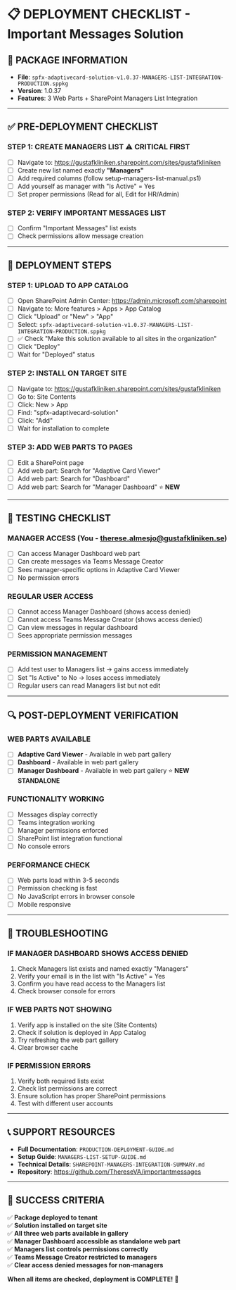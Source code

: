 # 📋 DEPLOYMENT CHECKLIST - Important Messages Solution

## 🎯 **PACKAGE INFORMATION**
- **File**: `spfx-adaptivecard-solution-v1.0.37-MANAGERS-LIST-INTEGRATION-PRODUCTION.sppkg`
- **Version**: 1.0.37
- **Features**: 3 Web Parts + SharePoint Managers List Integration

---

## ✅ **PRE-DEPLOYMENT CHECKLIST**

### **STEP 1: CREATE MANAGERS LIST** ⚠️ **CRITICAL FIRST**
- [ ] Navigate to: https://gustafkliniken.sharepoint.com/sites/gustafkliniken
- [ ] Create new list named exactly **"Managers"**
- [ ] Add required columns (follow setup-managers-list-manual.ps1)
- [ ] Add yourself as manager with "Is Active" = Yes
- [ ] Set proper permissions (Read for all, Edit for HR/Admin)

### **STEP 2: VERIFY IMPORTANT MESSAGES LIST**
- [ ] Confirm "Important Messages" list exists
- [ ] Check permissions allow message creation

---

## 🚀 **DEPLOYMENT STEPS**

### **STEP 1: UPLOAD TO APP CATALOG**
- [ ] Open SharePoint Admin Center: https://admin.microsoft.com/sharepoint
- [ ] Navigate to: More features > Apps > App Catalog
- [ ] Click "Upload" or "New" > "App"
- [ ] Select: `spfx-adaptivecard-solution-v1.0.37-MANAGERS-LIST-INTEGRATION-PRODUCTION.sppkg`
- [ ] ✅ Check "Make this solution available to all sites in the organization"
- [ ] Click "Deploy"
- [ ] Wait for "Deployed" status

### **STEP 2: INSTALL ON TARGET SITE**
- [ ] Navigate to: https://gustafkliniken.sharepoint.com/sites/gustafkliniken
- [ ] Go to: Site Contents
- [ ] Click: New > App
- [ ] Find: "spfx-adaptivecard-solution"
- [ ] Click: "Add"
- [ ] Wait for installation to complete

### **STEP 3: ADD WEB PARTS TO PAGES**
- [ ] Edit a SharePoint page
- [ ] Add web part: Search for "Adaptive Card Viewer"
- [ ] Add web part: Search for "Dashboard"
- [ ] Add web part: Search for "Manager Dashboard" ⭐ **NEW**

---

## 🧪 **TESTING CHECKLIST**

### **MANAGER ACCESS (You - therese.almesjo@gustafkliniken.se)**
- [ ] Can access Manager Dashboard web part
- [ ] Can create messages via Teams Message Creator
- [ ] Sees manager-specific options in Adaptive Card Viewer
- [ ] No permission errors

### **REGULAR USER ACCESS**
- [ ] Cannot access Manager Dashboard (shows access denied)
- [ ] Cannot access Teams Message Creator (shows access denied)
- [ ] Can view messages in regular dashboard
- [ ] Sees appropriate permission messages

### **PERMISSION MANAGEMENT**
- [ ] Add test user to Managers list → gains access immediately
- [ ] Set "Is Active" to No → loses access immediately
- [ ] Regular users can read Managers list but not edit

---

## 🔍 **POST-DEPLOYMENT VERIFICATION**

### **WEB PARTS AVAILABLE**
- [ ] **Adaptive Card Viewer** - Available in web part gallery
- [ ] **Dashboard** - Available in web part gallery  
- [ ] **Manager Dashboard** - Available in web part gallery ⭐ **NEW STANDALONE**

### **FUNCTIONALITY WORKING**
- [ ] Messages display correctly
- [ ] Teams integration working
- [ ] Manager permissions enforced
- [ ] SharePoint list integration functional
- [ ] No console errors

### **PERFORMANCE CHECK**
- [ ] Web parts load within 3-5 seconds
- [ ] Permission checking is fast
- [ ] No JavaScript errors in browser console
- [ ] Mobile responsive

---

## 🚨 **TROUBLESHOOTING**

### **IF MANAGER DASHBOARD SHOWS ACCESS DENIED**
1. Check Managers list exists and named exactly "Managers"
2. Verify your email is in the list with "Is Active" = Yes
3. Confirm you have read access to the Managers list
4. Check browser console for errors

### **IF WEB PARTS NOT SHOWING**
1. Verify app is installed on the site (Site Contents)
2. Check if solution is deployed in App Catalog
3. Try refreshing the web part gallery
4. Clear browser cache

### **IF PERMISSION ERRORS**
1. Verify both required lists exist
2. Check list permissions are correct
3. Ensure solution has proper SharePoint permissions
4. Test with different user accounts

---

## 📞 **SUPPORT RESOURCES**

- **Full Documentation**: `PRODUCTION-DEPLOYMENT-GUIDE.md`
- **Setup Guide**: `MANAGERS-LIST-SETUP-GUIDE.md`  
- **Technical Details**: `SHAREPOINT-MANAGERS-INTEGRATION-SUMMARY.md`
- **Repository**: https://github.com/ThereseVA/importantmessages

---

## 🎉 **SUCCESS CRITERIA**

✅ **Package deployed to tenant**  
✅ **Solution installed on target site**  
✅ **All three web parts available in gallery**  
✅ **Manager Dashboard accessible as standalone web part**  
✅ **Managers list controls permissions correctly**  
✅ **Teams Message Creator restricted to managers**  
✅ **Clear access denied messages for non-managers**  

**When all items are checked, deployment is COMPLETE!** 🚀
